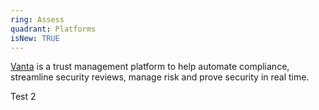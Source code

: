 ```yaml
---
ring: Assess
quadrant: Platforms
isNew: TRUE
---
```


[Vanta](https://www.vanta.com/) is a trust management platform to help automate compliance, streamline security reviews, manage risk and prove security in real time.

Test 2